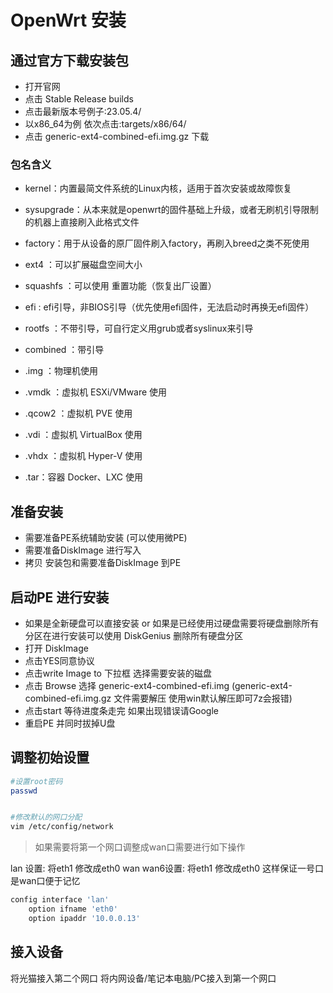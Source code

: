 # OpenWrt 安装

## 通过官方下载安装包

- 打开官网 [](https://openwrt.org/downloads)
- 点击 Stable Release builds
- 点击最新版本号例子:23.05.4/
- 以x86_64为例 依次点击:targets/x86/64/
- 点击 generic-ext4-combined-efi.img.gz 下载

### 包名含义

- kernel：内置最简文件系统的Linux内核，适用于首次安装或故障恢复

- sysupgrade：从本来就是openwrt的固件基础上升级，或者无刷机引导限制的机器上直接刷入此格式文件

- factory：用于从设备的原厂固件刷入factory，再刷入breed之类不死使用

- ext4 ：可以扩展磁盘空间大小

- squashfs ：可以使用 重置功能（恢复出厂设置）

- efi : efi引导，非BIOS引导（优先使用efi固件，无法启动时再换无efi固件）

- rootfs ：不带引导，可自行定义用grub或者syslinux来引导

- combined ：带引导

- .img ：物理机使用

- .vmdk ：虚拟机 ESXi/VMware 使用

- .qcow2 ：虚拟机 PVE 使用

- .vdi ：虚拟机 VirtualBox 使用

- .vhdx ：虚拟机 Hyper-V 使用

- .tar：容器 Docker、LXC 使用

## 准备安装

- 需要准备PE系统辅助安装 (可以使用微PE)
- 需要准备DiskImage 进行写入
- 拷贝 安装包和需要准备DiskImage 到PE

## 启动PE 进行安装

- 如果是全新硬盘可以直接安装 or 如果是已经使用过硬盘需要将硬盘删除所有分区在进行安装可以使用 DiskGenius 删除所有硬盘分区
- 打开 DiskImage
- 点击YES同意协议
- 点击write Image to 下拉框 选择需要安装的磁盘
- 点击 Browse 选择 generic-ext4-combined-efi.img (generic-ext4-combined-efi.img.gz 文件需要解压
  使用win默认解压即可7z会报错)
- 点击start 等待进度条走完 如果出现错误请Google
- 重启PE 并同时拔掉U盘

## 调整初始设置

```Bash
#设置root密码
passwd


#修改默认的网口分配
vim /etc/config/network 
```

> 如果需要将第一个网口调整成wan口需要进行如下操作

lan 设置: 将eth1 修改成eth0
wan wan6设置: 将eth1 修改成eth0
这样保证一号口是wan口便于记忆

```Bash
config interface 'lan' 
    option ifname 'eth0' 
    option ipaddr '10.0.0.13'
```

## 接入设备

将光猫接入第二个网口 将内网设备/笔记本电脑/PC接入到第一个网口